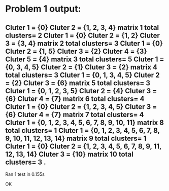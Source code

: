 # Problem 1 output:

Cluter 1 = {0}
Cluter 2 = {1, 2, 3, 4}
matrix 1 total clusters= 2
Cluter 1 = {0}
Cluter 2 = {1, 2}
Cluter 3 = {3, 4}
matrix 2 total clusters= 3
Cluter 1 = {0}
Cluter 2 = {1, 5}
Cluter 3 = {2}
Cluter 4 = {3}
Cluter 5 = {4}
matrix 3 total clusters= 5
Cluter 1 = {0, 3, 4, 5}
Cluter 2 = {1}
Cluter 3 = {2}
matrix 4 total clusters= 3
Cluter 1 = {0, 1, 3, 4, 5}
Cluter 2 = {2}
Cluter 3 = {6}
matrix 5 total clusters= 3
Cluter 1 = {0, 1, 2, 3, 5}
Cluter 2 = {4}
Cluter 3 = {6}
Cluter 4 = {7}
matrix 6 total clusters= 4
Cluter 1 = {0}
Cluter 2 = {1, 2, 3, 4, 5}
Cluter 3 = {6}
Cluter 4 = {7}
matrix 7 total clusters= 4
Cluter 1 = {0, 1, 2, 3, 4, 5, 6, 7, 8, 9, 10, 11}
matrix 8 total clusters= 1
Cluter 1 = {0, 1, 2, 3, 4, 5, 6, 7, 8, 9, 10, 11, 12, 13, 14}
matrix 9 total clusters= 1
Cluter 1 = {0}
Cluter 2 = {1, 2, 3, 4, 5, 6, 7, 8, 9, 11, 12, 13, 14}
Cluter 3 = {10}
matrix 10 total clusters= 3
.
----------------------------------------------------------------------
Ran 1 test in 0.155s

OK